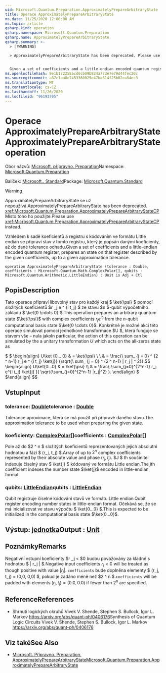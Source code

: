 ```yaml
---
uid: Microsoft.Quantum.Preparation.ApproximatelyPrepareArbitraryState
title: Operace ApproximatelyPrepareArbitraryState
ms.date: 11/25/2020 12:00:00 AM
ms.topic: article
qsharp.kind: operation
qsharp.namespace: Microsoft.Quantum.Preparation
qsharp.name: ApproximatelyPrepareArbitraryState
qsharp.summary: >-
  > [!WARNING]

  > ApproximatelyPrepareArbitraryState has been deprecated. Please use <xref:Microsoft.Quantum.Preparation.ApproximatelyPrepareArbitraryStateCP> instead.


  Given a set of coefficients and a little-endian encoded quantum register, prepares an state on that register described by the given coefficients, up to a given approximation tolerance.
ms.openlocfilehash: 9e1b172258acd0cb09b824a773e7e79d44fec20c
ms.sourcegitcommit: a87c1aa8e7453360025e47ba614f25b02ea84ec3
ms.translationtype: MT
ms.contentlocale: cs-CZ
ms.lasthandoff: 11/26/2020
ms.locfileid: "96193705"
---
```

# <a name="approximatelypreparearbitrarystate-operation"></a><span data-ttu-id="4123b-102">Operace ApproximatelyPrepareArbitraryState</span><span class="sxs-lookup"><span data-stu-id="4123b-102">ApproximatelyPrepareArbitraryState operation</span></span>

<span data-ttu-id="4123b-103">Obor názvů: [Microsoft. přípravno. Preparation](xref:Microsoft.Quantum.Preparation)</span><span class="sxs-lookup"><span data-stu-id="4123b-103">Namespace: [Microsoft.Quantum.Preparation](xref:Microsoft.Quantum.Preparation)</span></span>

<span data-ttu-id="4123b-104">Balíček: [Microsoft.. Standard](https://nuget.org/packages/Microsoft.Quantum.Standard)</span><span class="sxs-lookup"><span data-stu-id="4123b-104">Package: [Microsoft.Quantum.Standard](https://nuget.org/packages/Microsoft.Quantum.Standard)</span></span>


> [!WARNING]
> <span data-ttu-id="4123b-105">ApproximatelyPrepareArbitraryState se už nepoužívá.</span><span class="sxs-lookup"><span data-stu-id="4123b-105">ApproximatelyPrepareArbitraryState has been deprecated.</span></span> <span data-ttu-id="4123b-106"><xref:Microsoft.Quantum.Preparation.ApproximatelyPrepareArbitraryStateCP>Místo toho ho použijte.</span><span class="sxs-lookup"><span data-stu-id="4123b-106">Please use <xref:Microsoft.Quantum.Preparation.ApproximatelyPrepareArbitraryStateCP> instead.</span></span>

<span data-ttu-id="4123b-107">Vzhledem k sadě koeficientů a registru s kódováním ve formátu Little endian se připraví stav v tomto registru, který je popsán danými koeficienty, až do dané tolerance odhadu.</span><span class="sxs-lookup"><span data-stu-id="4123b-107">Given a set of coefficients and a little-endian encoded quantum register, prepares an state on that register described by the given coefficients, up to a given approximation tolerance.</span></span>

```qsharp
operation ApproximatelyPrepareArbitraryState (tolerance : Double, coefficients : Microsoft.Quantum.Math.ComplexPolar[], qubits : Microsoft.Quantum.Arithmetic.LittleEndian) : Unit is Adj + Ctl
```


## <a name="description"></a><span data-ttu-id="4123b-108">Popis</span><span class="sxs-lookup"><span data-stu-id="4123b-108">Description</span></span>

<span data-ttu-id="4123b-109">Tato operace připraví libovolný stav pro každý kraj $ \ket{\psi} $ pomocí složitých koeficientů $r _j e ^ {i t_j} $ ze stavu $n $-qubit výpočetního základu $ \ket{0 \cdots 0} $.</span><span class="sxs-lookup"><span data-stu-id="4123b-109">This operation prepares an arbitrary quantum state $\ket{\psi}$ with complex coefficients $r_j e^{i t_j}$ from the $n$-qubit computational basis state $\ket{0 \cdots 0}$.</span></span>
<span data-ttu-id="4123b-110">Konkrétně je možné akci této operace simulovat pomocí jednotkové transformace $U $, která funguje se stavem vše – nula jako</span><span class="sxs-lookup"><span data-stu-id="4123b-110">In particular, the action of this operation can be simulated by the a unitary transformation $U$ which acts on the all-zeros state as</span></span>

<span data-ttu-id="4123b-111">$ $ \begin{align} U\ket {0... 0} & = \ket{\psi} \\ \\ & = \frac{\ sum_ {j = 0} ^ {2 ^ n-1} r_j e ^ {i t_j} \ket{j}} {\sqrt{\ sum_ {j = 0} ^ {2 ^ n-1} | r_j | ^ 2}}.</span><span class="sxs-lookup"><span data-stu-id="4123b-111">$$ \begin{align} U\ket{0...0} & = \ket{\psi} \\\\ & = \frac{ \sum_{j=0}^{2^n-1} r_j e^{i t_j} \ket{j} }{ \sqrt{\sum_{j=0}^{2^n-1} |r_j|^2} }.</span></span>
<span data-ttu-id="4123b-112">\end{align} $ $</span><span class="sxs-lookup"><span data-stu-id="4123b-112">\end{align} $$</span></span>

## <a name="input"></a><span data-ttu-id="4123b-113">Vstup</span><span class="sxs-lookup"><span data-stu-id="4123b-113">Input</span></span>

### <a name="tolerance--double"></a><span data-ttu-id="4123b-114">tolerance: [Double](xref:microsoft.quantum.lang-ref.double)</span><span class="sxs-lookup"><span data-stu-id="4123b-114">tolerance : [Double](xref:microsoft.quantum.lang-ref.double)</span></span>

<span data-ttu-id="4123b-115">Tolerance aproximace, která se má použít při přípravě daného stavu.</span><span class="sxs-lookup"><span data-stu-id="4123b-115">The approximation tolerance to be used when preparing the given state.</span></span>


### <a name="coefficients--complexpolar"></a><span data-ttu-id="4123b-116">koeficienty: [ComplexPolar](xref:Microsoft.Quantum.Math.ComplexPolar)[]</span><span class="sxs-lookup"><span data-stu-id="4123b-116">coefficients : [ComplexPolar](xref:Microsoft.Quantum.Math.ComplexPolar)[]</span></span>

<span data-ttu-id="4123b-117">Pole až do $2 ^ n $ složitých koeficientů reprezentovaných jejich absolutní hodnotou a fází $ (r_j, t_j) $.</span><span class="sxs-lookup"><span data-stu-id="4123b-117">Array of up to $2^n$ complex coefficients represented by their absolute value and phase $(r_j, t_j)$.</span></span> <span data-ttu-id="4123b-118">$J $ th součinitel indexuje číselný stav $ \ket{j} $ kódovaný ve formátu Little endian.</span><span class="sxs-lookup"><span data-stu-id="4123b-118">The $j$th coefficient indexes the number state $\ket{j}$ encoded in little-endian format.</span></span>


### <a name="qubits--littleendian"></a><span data-ttu-id="4123b-119">qubits: [LittleEndian](xref:Microsoft.Quantum.Arithmetic.LittleEndian)</span><span class="sxs-lookup"><span data-stu-id="4123b-119">qubits : [LittleEndian](xref:Microsoft.Quantum.Arithmetic.LittleEndian)</span></span>

<span data-ttu-id="4123b-120">Qubit registruje číselné kódování stavů ve formátu Little endian.</span><span class="sxs-lookup"><span data-stu-id="4123b-120">Qubit register encoding number states in little-endian format.</span></span> <span data-ttu-id="4123b-121">Očekává se, že se má inicializovat ve stavu výpočtu $ \ket{0...0} $.</span><span class="sxs-lookup"><span data-stu-id="4123b-121">This is expected to be initialized in the computational basis state $\ket{0...0}$.</span></span>



## <a name="output--unit"></a><span data-ttu-id="4123b-122">Výstup: [jednotka](xref:microsoft.quantum.lang-ref.unit)</span><span class="sxs-lookup"><span data-stu-id="4123b-122">Output : [Unit](xref:microsoft.quantum.lang-ref.unit)</span></span>



## <a name="remarks"></a><span data-ttu-id="4123b-123">Poznámky</span><span class="sxs-lookup"><span data-stu-id="4123b-123">Remarks</span></span>

<span data-ttu-id="4123b-124">Negativní vstupní koeficienty $r _j < $0 budou považovány za kladné s hodnotou $ | r_j | $.</span><span class="sxs-lookup"><span data-stu-id="4123b-124">Negative input coefficients $r_j < 0$ will be treated as though positive with value $|r_j|$.</span></span> <span data-ttu-id="4123b-125">`coefficients` bude doplněna elementy $ (r_j, t_j) = (0,0, 0,0) $, pokud je zadáno méně než $2 ^ n $.</span><span class="sxs-lookup"><span data-stu-id="4123b-125">`coefficients` will be padded with elements $(r_j, t_j) = (0.0, 0.0)$ if fewer than $2^n$ are specified.</span></span>

## <a name="references"></a><span data-ttu-id="4123b-126">Reference</span><span class="sxs-lookup"><span data-stu-id="4123b-126">References</span></span>

- <span data-ttu-id="4123b-127">Shrnutí logických okruhů Vivek V. Shende, Stephen S. Bullock, Igor L. Markov https://arxiv.org/abs/quant-ph/0406176</span><span class="sxs-lookup"><span data-stu-id="4123b-127">Synthesis of Quantum Logic Circuits Vivek V. Shende, Stephen S. Bullock, Igor L. Markov https://arxiv.org/abs/quant-ph/0406176</span></span>

## <a name="see-also"></a><span data-ttu-id="4123b-128">Viz také</span><span class="sxs-lookup"><span data-stu-id="4123b-128">See Also</span></span>

- [<span data-ttu-id="4123b-129">Microsoft. Přípravno. Preparation. ApproximatelyPrepareArbitraryState</span><span class="sxs-lookup"><span data-stu-id="4123b-129">Microsoft.Quantum.Preparation.ApproximatelyPrepareArbitraryState</span></span>](xref:Microsoft.Quantum.Preparation.ApproximatelyPrepareArbitraryState)